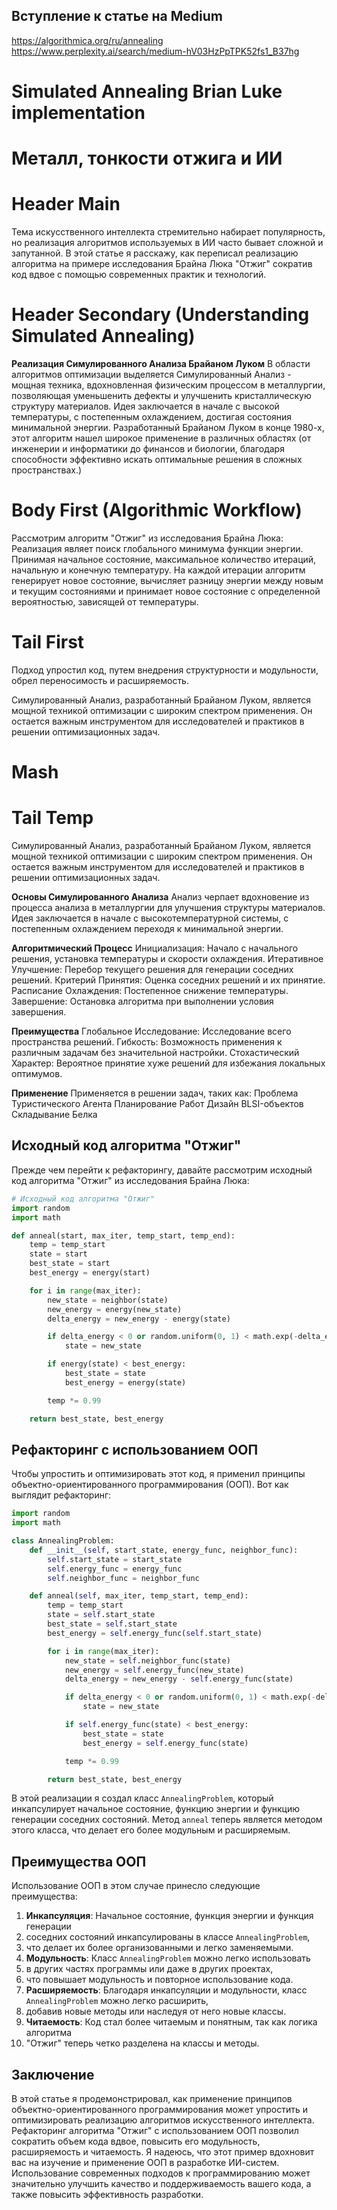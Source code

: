 ## Вступление к статье на Medium
https://algorithmica.org/ru/annealing
https://www.perplexity.ai/search/medium-hV03HzPpTPK52fs1_B37hg

# Simulated Annealing Brian Luke implementation
# Металл, тонкости отжига и ИИ

# Header Main
Тема искусственного интеллекта стремительно набирает популярность,
но реализация алгоритмов используемых в ИИ часто бывает сложной и запутанной.
В этой статье я расскажу, как переписал реализацию алгоритма на примере 
исследования Брайна Люка "Отжиг" сократив код вдвое с помощью современных практик и технологий.

# Header Secondary (Understanding Simulated Annealing)
**Реализация Симулированного Анализа Брайаном Луком**
В области алгоритмов оптимизации выделяется Симулированный Анализ - мощная техника, вдохновленная физическим процессом
в металлургии, позволяющая уменьшенить дефекты и улучшенить кристаллическую структуру материалов.
Идея заключается в начале с высокой температуры, с постепенным охлаждением, достигая состояния минимальной энергии.
Разработанный Брайаном Луком в конце 1980-х, этот алгоритм нашел широкое применение в различных областях
(от инженерии и информатики до финансов и биологии, благодаря способности эффективно искать оптимальные решения в сложных пространствах.)

# Body First (Algorithmic Workflow)
Рассмотрим алгоритм "Отжиг" из исследования Брайна Люка:
Реализация являет поиск глобального минимума функции энергии.
Принимая начальное состояние, максимальное количество итераций, начальную и конечную температуру.
На каждой итерации алгоритм генерирует новое состояние, вычисляет разницу энергии между новым и текущим
состояниями и принимает новое состояние с определенной вероятностью, зависящей от температуры.







# Tail First
Подход упростил код, путем внедрения структурности и модульности, обрел переносимость и расширяемость.

Симулированный Анализ, разработанный Брайаном Луком, является мощной техникой оптимизации
с широким спектром применения. Он остается важным инструментом
для исследователей и практиков в решении оптимизационных задач.











# Mash

# Tail Temp
Симулированный Анализ, разработанный Брайаном Луком, является мощной техникой оптимизации
с широким спектром применения. Он остается важным инструментом
для исследователей и практиков в решении оптимизационных задач.

**Основы Симулированного Анализа**
Анализ черпает вдохновение из процесса анализа в металлургии для улучшения структуры материалов.
Идея заключается в начале с высокотемпературной системы,
с постепенным охлаждением переходя к минимальной энергии.

**Алгоритмический Процесс**
Инициализация: Начало с начального решения, установка температуры и скорости охлаждения.
Итеративное Улучшение: Перебор текущего решения для генерации соседних решений.
Критерий Принятия: Оценка соседних решений и их принятие.
Расписание Охлаждения: Постепенное снижение температуры.
Завершение: Остановка алгоритма при выполнении условия завершения.

**Преимущества**
Глобальное Исследование: Исследование всего пространства решений.
Гибкость: Возможность применения к различным задачам без значительной настройки.
Стохастический Характер: Вероятное принятие хуже решений для избежания локальных оптимумов.

**Применение**
Применяется в решении задач, таких как:
Проблема Туристического Агента
Планирование Работ
Дизайн ВLSI-объектов
Складывание Белка

## Исходный код алгоритма "Отжиг"
Прежде чем перейти к рефакторингу, 
давайте рассмотрим исходный код алгоритма "Отжиг" из исследования Брайна Люка:
```python
# Исходный код алгоритма "Отжиг"
import random
import math

def anneal(start, max_iter, temp_start, temp_end):
    temp = temp_start
    state = start
    best_state = start
    best_energy = energy(start)

    for i in range(max_iter):
        new_state = neighbor(state)
        new_energy = energy(new_state)
        delta_energy = new_energy - energy(state)

        if delta_energy < 0 or random.uniform(0, 1) < math.exp(-delta_energy / temp):
            state = new_state

        if energy(state) < best_energy:
            best_state = state
            best_energy = energy(state)

        temp *= 0.99

    return best_state, best_energy
```

## Рефакторинг с использованием ООП
Чтобы упростить и оптимизировать этот код,
я применил принципы объектно-ориентированного программирования (ООП).
Вот как выглядит рефакторинг:
```python
import random
import math

class AnnealingProblem:
    def __init__(self, start_state, energy_func, neighbor_func):
        self.start_state = start_state
        self.energy_func = energy_func
        self.neighbor_func = neighbor_func

    def anneal(self, max_iter, temp_start, temp_end):
        temp = temp_start
        state = self.start_state
        best_state = self.start_state
        best_energy = self.energy_func(self.start_state)

        for i in range(max_iter):
            new_state = self.neighbor_func(state)
            new_energy = self.energy_func(new_state)
            delta_energy = new_energy - self.energy_func(state)

            if delta_energy < 0 or random.uniform(0, 1) < math.exp(-delta_energy / temp):
                state = new_state

            if self.energy_func(state) < best_energy:
                best_state = state
                best_energy = self.energy_func(state)

            temp *= 0.99

        return best_state, best_energy
```

В этой реализации я создал класс `AnnealingProblem`, который инкапсулирует начальное состояние,
функцию энергии и функцию генерации соседних состояний.
Метод `anneal` теперь является методом этого класса, что делает его более модульным и расширяемым.

## Преимущества ООП
Использование ООП в этом случае принесло следующие преимущества:
1. **Инкапсуляция**: Начальное состояние, функция энергии и функция генерации
2. соседних состояний инкапсулированы в классе `AnnealingProblem`, 
3. что делает их более организованными и легко заменяемыми.
2. **Модульность**: Класс `AnnealingProblem` можно легко использовать
3. в других частях программы или даже в других проектах, 
4. что повышает модульность и повторное использование кода.
3. **Расширяемость**: Благодаря инкапсуляции и модульности, класс `AnnealingProblem` можно легко расширить,
4. добавив новые методы или наследуя от него новые классы.
4. **Читаемость**: Код стал более читаемым и понятным, так как логика алгоритма 
5. "Отжиг" теперь четко разделена на классы и методы.

## Заключение
В этой статье я продемонстрировал, как применение принципов объектно-ориентированного 
программирования может упростить и оптимизировать реализацию алгоритмов искусственного интеллекта. 
Рефакторинг алгоритма "Отжиг" с использованием ООП позволил сократить объем кода вдвое, 
повысить его модульность, расширяемость и читаемость.
Я надеюсь, что этот пример вдохновит вас на изучение и применение ООП в разработке ИИ-систем. 
Использование современных подходов к программированию может значительно улучшить
качество и поддерживаемость вашего кода, а также повысить эффективность разработки.